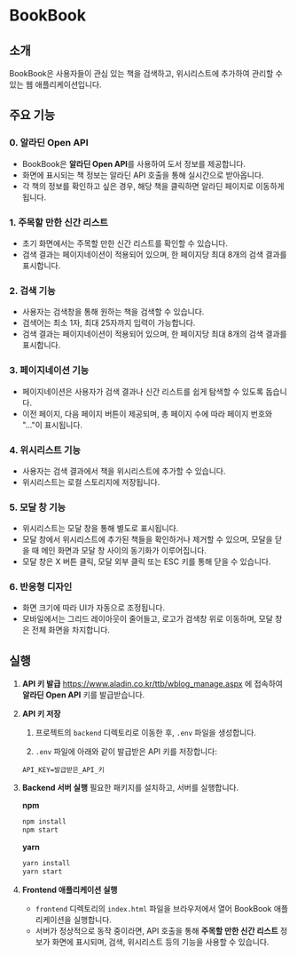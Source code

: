 # BookBook

## 소개

BookBook은 사용자들이 관심 있는 책을 검색하고, 위시리스트에 추가하여 관리할 수 있는 웹 애플리케이션입니다.

## 주요 기능

### 0. 알라딘 Open API

- BookBook은 **알라딘 Open API**를 사용하여 도서 정보를 제공합니다.
- 화면에 표시되는 책 정보는 알라딘 API 호출을 통해 실시간으로 받아옵니다.
- 각 책의 정보를 확인하고 싶은 경우, 해당 책을 클릭하면 알라딘 페이지로 이동하게 됩니다.

### 1. 주목할 만한 신간 리스트

- 초기 화면에서는 주목할 만한 신간 리스트를 확인할 수 있습니다.
- 검색 결과는 페이지네이션이 적용되어 있으며, 한 페이지당 최대 8개의 검색 결과를 표시합니다.

### 2. 검색 기능

- 사용자는 검색창을 통해 원하는 책을 검색할 수 있습니다.
- 검색어는 최소 1자, 최대 25자까지 입력이 가능합니다.
- 검색 결과는 페이지네이션이 적용되어 있으며, 한 페이지당 최대 8개의 검색 결과를 표시합니다.

### 3. 페이지네이션 기능

- 페이지네이션은 사용자가 검색 결과나 신간 리스트를 쉽게 탐색할 수 있도록 돕습니다.
- 이전 페이지, 다음 페이지 버튼이 제공되며, 총 페이지 수에 따라 페이지 번호와 "..."이 표시됩니다.

### 4. 위시리스트 기능

- 사용자는 검색 결과에서 책을 위시리스트에 추가할 수 있습니다.
- 위시리스트는 로컬 스토리지에 저장됩니다.

### 5. 모달 창 기능

- 위시리스트는 모달 창을 통해 별도로 표시됩니다.
- 모달 창에서 위시리스트에 추가된 책들을 확인하거나 제거할 수 있으며, 모달을 닫을 때 메인 화면과 모달 창 사이의 동기화가 이루어집니다.
- 모달 창은 X 버튼 클릭, 모달 외부 클릭 또는 ESC 키를 통해 닫을 수 있습니다.

### 6. 반응형 디자인

- 화면 크기에 따라 UI가 자동으로 조정됩니다.
- 모바일에서는 그리드 레이아웃이 줄어들고, 로고가 검색창 위로 이동하며, 모달 창은 전체 화면을 차지합니다.

## 실행

1. **API 키 발급**
   https://www.aladin.co.kr/ttb/wblog_manage.aspx 에 접속하여 **알라딘 Open API** 키를 발급받습니다.

2. **API 키 저장**

   1. 프로젝트의 `backend` 디렉토리로 이동한 후, `.env` 파일을 생성합니다.

   2. `.env` 파일에 아래와 같이 발급받은 API 키를 저장합니다:

   ```
   API_KEY=발급받은_API_키
   ```

3. **Backend 서버 실행**
   필요한 패키지를 설치하고, 서버를 실행합니다.

   **npm**

   ```bash
   npm install
   npm start
   ```

   **yarn**

   ```bash
   yarn install
   yarn start
   ```

4. **Frontend 애플리케이션 실행**
   - `frontend` 디렉토리의 `index.html` 파일을 브라우저에서 열어 BookBook 애플리케이션을 실행합니다.
   - 서버가 정상적으로 동작 중이라면, API 호출을 통해 **주목할 만한 신간 리스트** 정보가 화면에 표시되며, 검색, 위시리스트 등의 기능을 사용할 수 있습니다.
